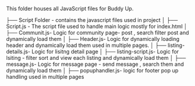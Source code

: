 This folder houses all JavaScript files for Buddy Up.

├── Script Folder - contains the javascript files used in project
│   ├── Script.js - The script file used to handle main logic mostly for index.html
│   ├── Communit.js- Logic for community page- post , search  filter post and dynamically load them 
│   ├── Header.js- Logic for dynamically loading header and dynamically load them used in multiple pages.
│   ├── listing-details.js- Logic for lisitng detail page 
│   ├── listing-script.js- Logic for lsiting - filter sort and view each listing and dynamically load them 
│   ├── message.js- Logic for message page - send message , search them and dynamically load them 
│   ├── popuphandler.js- logic for footer pop up handling used in multiple pages
